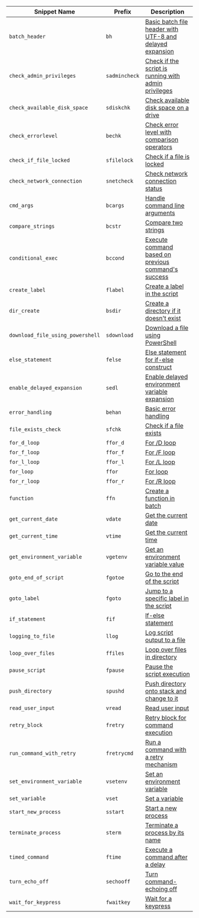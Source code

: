 | **Snippet Name**                 | **Prefix**    | **Description**                                                                       |
| -------------------------------- | ------------- | ------------------------------------------------------------------------------------- |
| `batch_header`                   | `bh`          | [Basic batch file header with UTF-8 and delayed expansion](/snippets/bat/bat.json#L2) |
| `check_admin_privileges`         | `sadmincheck` | [Check if the script is running with admin privileges](/snippets/bat/bat.json#L13)    |
| `check_available_disk_space`     | `sdiskchk`    | [Check available disk space on a drive](/snippets/bat/bat.json#L21)                   |
| `check_errorlevel`               | `bechk`       | [Check error level with comparison operators](/snippets/bat/bat.json#L29)             |
| `check_if_file_locked`           | `sfilelock`   | [Check if a file is locked](/snippets/bat/bat.json#L38)                               |
| `check_network_connection`       | `snetcheck`   | [Check network connection status](/snippets/bat/bat.json#L42)                         |
| `cmd_args`                       | `bcargs`      | [Handle command line arguments](/snippets/bat/bat.json#L47)                           |
| `compare_strings`                | `bcstr`       | [Compare two strings](/snippets/bat/bat.json#L55)                                     |
| `conditional_exec`               | `bccond`      | [Execute command based on previous command's success](/snippets/bat/bat.json#L60)     |
| `create_label`                   | `flabel`      | [Create a label in the script](/snippets/bat/bat.json#L64)                            |
| `dir_create`                     | `bsdir`       | [Create a directory if it doesn't exist](/snippets/bat/bat.json#L68)                  |
| `download_file_using_powershell` | `sdownload`   | [Download a file using PowerShell](/snippets/bat/bat.json#L72)                        |
| `else_statement`                 | `felse`       | [Else statement for if-else construct](/snippets/bat/bat.json#L77)                    |
| `enable_delayed_expansion`       | `sedl`        | [Enable delayed environment variable expansion](/snippets/bat/bat.json#L80)           |
| `error_handling`                 | `behan`       | [Basic error handling](/snippets/bat/bat.json#L83)                                    |
| `file_exists_check`              | `sfchk`       | [Check if a file exists](/snippets/bat/bat.json#L88)                                  |
| `for_d_loop`                     | `ffor_d`      | [For /D loop](/snippets/bat/bat.json#L96)                                             |
| `for_f_loop`                     | `ffor_f`      | [For /F loop](/snippets/bat/bat.json#L101)                                            |
| `for_l_loop`                     | `ffor_l`      | [For /L loop](/snippets/bat/bat.json#L108)                                            |
| `for_loop`                       | `ffor`        | [For loop](/snippets/bat/bat.json#L116)                                               |
| `for_r_loop`                     | `ffor_r`      | [For /R loop](/snippets/bat/bat.json#L122)                                            |
| `function`                       | `ffn`         | [Create a function in batch](/snippets/bat/bat.json#L129)                             |
| `get_current_date`               | `vdate`       | [Get the current date](/snippets/bat/bat.json#L133)                                   |
| `get_current_time`               | `vtime`       | [Get the current time](/snippets/bat/bat.json#L142)                                   |
| `get_environment_variable`       | `vgetenv`     | [Get an environment variable value](/snippets/bat/bat.json#L150)                      |
| `goto_end_of_script`             | `fgotoe`      | [Go to the end of the script](/snippets/bat/bat.json#L153)                            |
| `goto_label`                     | `fgoto`       | [Jump to a specific label in the script](/snippets/bat/bat.json#L156)                 |
| `if_statement`                   | `fif`         | [If-else statement](/snippets/bat/bat.json#L159)                                      |
| `logging_to_file`                | `llog`        | [Log script output to a file](/snippets/bat/bat.json#L164)                            |
| `loop_over_files`                | `ffiles`      | [Loop over files in directory](/snippets/bat/bat.json#L172)                           |
| `pause_script`                   | `fpause`      | [Pause the script execution](/snippets/bat/bat.json#L177)                             |
| `push_directory`                 | `spushd`      | [Push directory onto stack and change to it](/snippets/bat/bat.json#L179)             |
| `read_user_input`                | `vread`       | [Read user input](/snippets/bat/bat.json#L184)                                        |
| `retry_block`                    | `fretry`      | [Retry block for command execution](/snippets/bat/bat.json#L187)                      |
| `run_command_with_retry`         | `fretrycmd`   | [Run a command with a retry mechanism](/snippets/bat/bat.json#L197)                   |
| `set_environment_variable`       | `vsetenv`     | [Set an environment variable](/snippets/bat/bat.json#L207)                            |
| `set_variable`                   | `vset`        | [Set a variable](/snippets/bat/bat.json#L210)                                         |
| `start_new_process`              | `sstart`      | [Start a new process](/snippets/bat/bat.json#L213)                                    |
| `terminate_process`              | `sterm`       | [Terminate a process by its name](/snippets/bat/bat.json#L216)                        |
| `timed_command`                  | `ftime`       | [Execute a command after a delay](/snippets/bat/bat.json#L219)                        |
| `turn_echo_off`                  | `sechooff`    | [Turn command-echoing off](/snippets/bat/bat.json#L222)                               |
| `wait_for_keypress`              | `fwaitkey`    | [Wait for a keypress](/snippets/bat/bat.json#L225)                                    |
